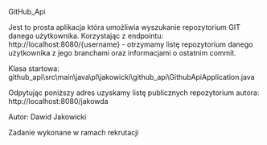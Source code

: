 GitHub_Api 

Jest to prosta aplikacja która umożliwia wyszukanie repozytorium GIT danego użytkownika.
Korzystając z endpointu:
http://localhost:8080/{username} - otrzymamy listę repozytorium danego użytkownika z jego branchami oraz informacjami o ostatnim commit.

Klasa startowa:
github_api\src\main\java\pl\jakowicki\github_api\GithubApiApplication.java

Odpytując poniższy adres uzyskamy listę publicznych repozytorium autora:
http://localhost:8080/jakowda

Autor: Dawid Jakowicki

Zadanie wykonane w ramach rekrutacji